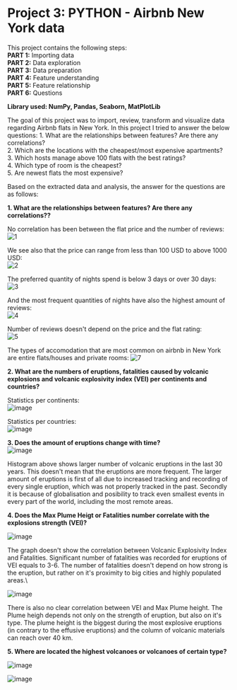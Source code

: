 # Project 3: PYTHON - Airbnb New York data

This project contains the following steps:\
**PART 1:** Importing data\
**PART 2:** Data exploration\
**PART 3:** Data preparation\
**PART 4:** Feature understanding\
**PART 5:** Feature relationship\
**PART 6:** Questions

**Library used: NumPy, Pandas, Seaborn, MatPlotLib**

The goal of this project was to import, review, transform and visualize data regarding Airbnb flats in New York. In this project I tried to answer the below questions:
	1. What are the relationships between features? Are there any correlations?\
	2. Which are the locations with the cheapest/most expensive apartments?\
	3. Which hosts manage above 100 flats with the best ratings?\
	4. Which type of room is the cheapest?\
  5. Are newest flats the most expensive?

Based on the extracted data and analysis, the answer for the questions are as follows:


**1. What are the relationships between features? Are there any correlations??**
	
No correlation has been between the flat price and the number of reviews:\
![1](https://user-images.githubusercontent.com/96730074/217627440-60caa19d-cb5b-4265-a8ed-3151a466edc0.png)


We see also that the price can range from less than 100 USD to above 1000 USD:\
![2](https://user-images.githubusercontent.com/96730074/217627705-7000b33e-dee1-4e90-afdd-76720765b052.png)

The preferred quantity of nights spend is below 3 days or over 30 days:\
![3](https://user-images.githubusercontent.com/96730074/217628332-552a66d6-ea6b-4213-bc88-3aa30db773e3.png)


And the most frequent quantities of nights have also the highest amount of reviews:\
![4](https://user-images.githubusercontent.com/96730074/217628639-6c6d371c-3964-4692-9f25-8bb0291f649e.png)

Number of reviews doesn't depend on the price and the flat rating:\
![5](https://user-images.githubusercontent.com/96730074/217628881-7fae5c61-980f-4f3b-9db4-bb48165f8dc0.png)

The types of accomodation that are most common on airbnb in New York are entire flats/houses and private rooms:
![7](https://user-images.githubusercontent.com/96730074/217629185-3a831f37-51d8-4bb5-8011-e58280071366.png)



**2. What are the numbers of eruptions, fatalities caused by volcanic explosions and volcanic explosivity index (VEI) per continents and countries?**

Statistics per continents:\
![image](https://user-images.githubusercontent.com/96730074/197044243-c2aca8e3-d12a-48a9-a9a1-5fbbe40042b0.png)


Statistics per countries:\
![image](https://user-images.githubusercontent.com/96730074/197044404-d2748a3d-a17f-4ef2-8724-66cc0e09209d.png)

**3. Does the amount of eruptions change with time?**\
![image](https://user-images.githubusercontent.com/96730074/197045717-1725feea-497f-40a8-a144-f81efa8ccf9f.png)

Histogram above shows larger number of volcanic eruptions in the last 30 years. This doesn't mean that the eruptions are more frequent. 
The larger amount of eruptions is first of all due to increased tracking and recording of every single eruption, which was not properly tracked in the past. Secondly it is because of globalisation and posibility to track even smallest events in every part of the world, including the most remote areas.

**4. Does the Max Plume Heigt or Fatalities number correlate with the explosions strength (VEI)?**


![image](https://user-images.githubusercontent.com/96730074/197048530-8ddf736c-25e8-47d1-a3b8-751bdc5c62bb.png)


The graph doesn't show the correlation between Volcanic Explosivity Index and Fatalities. Significant number of fatalities was recorded for eruptions of VEI equals to 3-6. The number of fatalities doesn't depend on how strong is the eruption, but rather on it's proximity to big cities and highly populated areas.\

![image](https://user-images.githubusercontent.com/96730074/197048593-ecf2d89c-4e97-4316-91ec-9833316bdc55.png)

There is also no clear correlation between VEI and Max Plume height. The Plume heigh depends not only on the strength of eruption, but also on it's type. The plume height is the biggest during the most explosive eruptions (in contrary to the effusive eruptions) and the column of volcanic materials can reach over 40 km.


**5. Where are located the highest volcanoes or volcanoes of certain type?**

![image](https://user-images.githubusercontent.com/96730074/197048646-2da98575-6ab2-43c8-ab82-31f4734f13a6.png)

![image](https://user-images.githubusercontent.com/96730074/197048672-83d3c54d-427d-429a-b016-ad69fd59b158.png)




